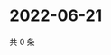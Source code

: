 # 2022-06-21

共 0 条

<!-- BEGIN WEIBO -->
<!-- 最后更新时间 Tue Jun 21 2022 16:25:55 GMT+0800 (China Standard Time) -->

<!-- END WEIBO -->
